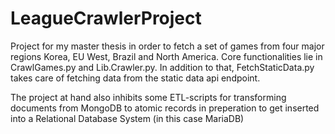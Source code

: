 # LeagueCrawlerProject

Project for my master thesis in order to fetch a set of games from four major regions Korea, EU West, Brazil and North America.
Core functionalities lie in CrawlGames.py and Lib.Crawler.py. In addition to that, FetchStaticData.py takes care of fetching data from the static data api endpoint.

The project at hand also inhibits some ETL-scripts for transforming documents from MongoDB to atomic records in preperation to get inserted into a Relational Database System (in this case MariaDB)
